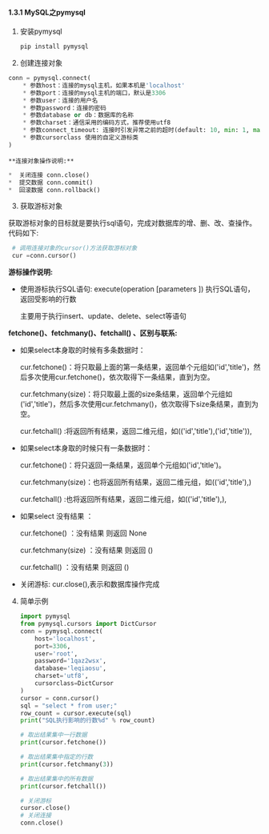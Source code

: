 #### 1.3.1 MySQL之pymysql

1. 安装pymysql

   ```python
   pip install pymysql
   ```

2.  创建连接对象 

   ```python
   conn = pymysql.connect(
       * 参数host：连接的mysql主机，如果本机是'localhost'
       * 参数port：连接的mysql主机的端口，默认是3306
       * 参数user：连接的用户名
       * 参数password：连接的密码
       * 参数database or db：数据库的名称
       * 参数charset：通信采用的编码方式，推荐使用utf8
       * 参数connect_timeout: 连接时引发异常之前的超时(default: 10, min: 1, max: 31536000)
       * 参数cursorclass 使用的自定义游标类
   )
   ```

    **连接对象操作说明:** 

   ```python
   *  关闭连接 conn.close()
   *  提交数据 conn.commit()
   *  回滚数据 conn.rollback()
   ```

3.  获取游标对象 

   获取游标对象的目标就是要执行sql语句，完成对数据库的增、删、改、查操作。代码如下:

   ```py
    # 调用连接对象的cursor()方法获取游标对象   
    cur =conn.cursor()
   ```

   **游标操作说明:**

   - 使用游标执行SQL语句: execute(operation [parameters ]) 执行SQL语句，返回受影响的行数

     主要用于执行insert、update、delete、select等语句

   <b>fetchone()、fetchmany()、fetchall() 、区别与联系:</b>

   - 如果select本身取的时候有多条数据时：

     cur.fetchone()：将只取最上面的第一条结果，返回单个元组如('id','title')，然后多次使用cur.fetchone()，依次取得下一条结果，直到为空。

     cur.fetchmany(size)：将只取最上面的size条结果，返回单个元组如('id','title')，然后多次使用cur.fetchmany()，依次取得下size条结果，直到为空。

     cur.fetchall() :将返回所有结果，返回二维元组，如(('id','title'),('id','title')),

   - 如果select本身取的时候只有一条数据时：

     cur.fetchone()：将只返回一条结果，返回单个元组如('id','title')。

     cur.fetchmany(size)：也将返回所有结果，返回二维元组，如(('id','title'),)

     cur.fetchall() :也将返回所有结果，返回二维元组，如(('id','title'),),

   - 如果select 没有结果 ：

     cur.fetchone() ：没有结果 则返回 None

     cur.fetchmany(size) ：没有结果 则返回 ()

     cur.fetchall() ：没有结果 则返回 ()

   - 关闭游标: cur.close(),表示和数据库操作完成

4. 简单示例

   ```python
   import pymysql
   from pymysql.cursors import DictCursor
   conn = pymysql.connect(
       host='localhost',
       port=3306,
       user='root',
       password='1qaz2wsx',
       database='leqiaosu',
       charset='utf8',
       cursorclass=DictCursor
   )
   cursor = conn.cursor()
   sql = "select * from user;"
   row_count = cursor.execute(sql)
   print("SQL执行影响的行数%d" % row_count)
   
   # 取出结果集中一行数据
   print(cursor.fetchone())
   
   # 取出结果集中指定的行数
   print(cursor.fetchmany(3))
   
   # 取出结果集中的所有数据
   print(cursor.fetchall())
   
   # 关闭游标
   cursor.close()
   # 关闭连接
   conn.close()
   ```